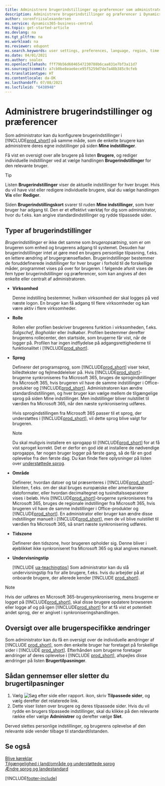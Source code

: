 ```yaml
---
title: Administrere brugerindstillinger og-præferencer som administrator
description: Administrere brugerindstillinger og præferencer i Dynamics 365 Business Central.
author: sorenfriisalexandersen
ms.service: dynamics365-business-central
ms.topic: get-started-article
ms.devlang: na
ms.tgt_pltfrm: na
ms.workload: na
ms.reviewer: edupont
ms.search.keywords: user settings, preferences, language, region, time zone, regional settings
ms.date: 04/01/2021
ms.author: soalex
ms.openlocfilehash: fff79b56d6846547230788b6caa831e7bf3a11d7
ms.sourcegitcommit: a7cb0be8eae6ece95f5259d7de7a48b385c9cfeb
ms.translationtype: HT
ms.contentlocale: da-DK
ms.lasthandoff: 07/08/2021
ms.locfileid: "6438948"
---
```

# <a name="manage-user-settings-and-preferences"></a>Administrere brugerindstillinger og præferencer

Som administrator kan du konfigurere brugerindstillinger i [!INCLUDE[prod_short](includes/prod_short.md)] på samme måde, som de enkelte brugere kan administrere deres egne indstillinger på siden **Mine indstillinger**.  

Få vist en oversigt over alle brugere på listen **Brugere**, og rediger individuelle indstillinger ved at vælge handlingen **Brugerindstillinger** for den relevante bruger.

> [!TIP]
> Listen **Brugerindstillinger** viser de aktuelle indstillinger for hver bruger. Hvis du vil have vist eller redigere individuelle brugere, skal du vælge handlingen **Vis** eller **Rediger**.

Siden **Brugerindstillingskort** svarer til ruden **Mine indstillinger**, som hver bruger har adgang til. Den er et effektivt værktøj for dig som administrator, hvor du f.eks. kan angive standardindstillinger og rydde tilpassede sider.  

## <a name="types-of-user-settings"></a>Typer af brugerindstillinger

*Brugerindstillinger* er ikke det samme som *brugeropsætning*, som er om brugeren som enhed og brugerens adgang til systemet. Desuden har brugerindstillinger intet at gøre med en brugers personlige tilpasning, f.eks. en lettere ændring af brugergrænsefladen. Brugerindstillinger bestemmer de foruddefinerede indstillinger for hver bruger i forhold til de forskellige måder, programmet vises på over for brugeren. I følgende afsnit vises de fem typer brugerindstillinger og præferencer, som kan angives af den enkelte eller centralt af administratoren.

- **Virksomhed**  

  Denne indstilling bestemmer, hvilken virksomhed der skal logges på ved næste logon. En bruger kan få adgang til flere virksomheder og kan være aktiv i flere virksomheder.

- **Rolle**  

  Rollen eller profilen beskriver brugerens funktion i virksomheden, f.eks. *Salgschef*, *Bogholder* eller *Indkøber*. Profilen bestemmer derefter brugerens rollecenter, den startside, som brugerne får vist, når de logger på. Profilen har ingen indflydelse på adgangsrettighederne til funktionalitet i [!INCLUDE[prod_short](includes/prod_short.md)].  

- **Sprog**  

  Definerer det programsprog, som [!INCLUDE[prod_short](includes/prod_short.md)] viser tekst, billedtekster og fejlmeddelelser på. Hvis [!INCLUDE[prod_short](includes/prod_short.md)]-brugerne synkroniseres fra Microsoft 365, bruges de sprogindstillinger fra Microsoft 365, hvis brugeren vil have de samme indstillinger i Office-produkter og [!INCLUDE[prod_short](includes/prod_short.md)]. Administratoren kan ændre standardindstillingen, og hver bruger kan vælge mellem de tilgængelige sprog på siden Mine indstillinger. Men indstillinger bliver nulstillet til værdien fra Microsoft 365, når den næste synkronisering udføres.

  Hvis sprogindstillingen fra Microsoft 365 passer til et sprog, der understøttes i [!INCLUDE[prod_short](includes/prod_short.md)], vil dette sprog blive valgt for brugeren.  

  > [!NOTE]
  > Du skal muligvis installere en sprogapp til [!INCLUDE[prod_short](includes/prod_short.md)] for at få vist sproget korrekt. Det er derfor en god idé at installere de nødvendige sprogapps, før nogen bruger logger på første gang, så de får en god oplevelse fra den første dag. Du kan finde flere oplysninger på listen over [understøttede sprog](/dynamics365/business-central/dev-itpro/compliance/apptest-countries-and-translations).  
  
- **Område**  

  Definerer, hvordan datoer og tal præsenteres i [!INCLUDE[prod_short](includes/prod_short.md)]-klienten, f.eks. om der skal bruges europæiske eller amerikanske datoformater, eller hvordan decimaltegnet og tusindtalsseparatorer vises i beløb. Hvis [!INCLUDE[prod_short](includes/prod_short.md)]-brugerne synkroniseres fra Microsoft 365, bruges de regionale indstillinger fra Microsoft 365, hvis brugeren vil have de samme indstillinger i Office-produkter og [!INCLUDE[prod_short](includes/prod_short.md)]. En administrator eller bruger kan ændre disse indstillinger manuelt i [!INCLUDE[prod_short](includes/prod_short.md)], men de vil blive nulstillet til værdien fra Microsoft 365, så snart næste synkronisering udføres.

- **Tidszone**  

  Definerer den tidszone, hvor brugeren opholder sig. Denne bliver i øjeblikket ikke synkroniseret fra Microsoft 365 og skal angives manuelt.  

- **Undervisningstip**

  [!INCLUDE [ua-teachingtips](includes/ua-teachingtips.md)] Som administrator kan du slå undervisningstip fra for alle brugere, f.eks. hvis du arbejder på at onboarde brugere, der allerede kender [!INCLUDE [prod_short](includes/prod_short.md)].  

> [!NOTE]
> Hvis der udføres en Microsoft 365-brugersynkronisering, mens brugerne er logget på [!INCLUDE[prod_short](includes/prod_short.md)], skal disse brugere opdatere browseren eller logge af og på igen [!INCLUDE[prod_short](includes/prod_short.md)] for at få vist et potentielt andet sprog, der er angivet i synkroniseringshandlingen.

## <a name="overview-of-all-user-specific-changes"></a>Oversigt over alle brugerspecifikke ændringer

Som administrator kan du få en oversigt over de individuelle ændringer af [!INCLUDE [prod_short](includes/prod_short.md)], som den enkelte bruger har foretaget på forskellige sider i [!INCLUDE [prod_short](includes/prod_short.md)]. Efterhånden som brugerne foretager ændringer af deres oplevelse i [!INCLUDE [prod_short](includes/prod_short.md)], afspejles disse ændringer på listen **Brugertilpasninger**. <!--Administrators can also set these settings for users before they log in the first time, so users do not have to do it themselves, providing them a better *getting started* experience.-->

<!-- >[!NOTE]
> User personalizations do not have anything to do with the *personal* lightweight changes a user can make to the user experience.-->

## <a name="to-review-or-delete-user-personalizations"></a>Sådan gennemser eller sletter du brugertilpasninger

1. Vælg ![Søg efter side eller rapport.](media/ui-search/search_small.png "Ikonet Søg efter side eller rapport") ikon, skriv **Tilpassede sider**, og vælg derefter det relaterede link.
2. Dette viser listen over brugere og deres tilpassede sider. Hvis du vil rydde en brugers tilpassede indstillinger, skal du klikke på den relevante række eller vælge **Administrer** og derefter vælge **Slet**.

Derved slettes personlige indstillinger, og brugerens oplevelse af den relevante side vender tilbage til standardtilstanden.

## <a name="see-also"></a>Se også

[Blive køreklar](ui-get-ready-business.md)  
[Tilgængelighed i land/område og understøttede sprog](/dynamics365/business-central/dev-itpro/compliance/apptest-countries-and-translations)  
[Ændre sprog og landestandard](about-locale-language.md)  

[!INCLUDE[footer-include](includes/footer-banner.md)]
